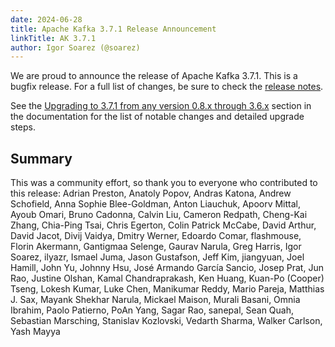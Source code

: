 ```yaml
---
date: 2024-06-28
title: Apache Kafka 3.7.1 Release Announcement
linkTitle: AK 3.7.1
author: Igor Soarez (@soarez)
---
```




We are proud to announce the release of Apache Kafka 3.7.1. This is a bugfix release. For a full list of changes, be sure to check the [release notes](https://archive.apache.org/dist/kafka/3.7.1/RELEASE_NOTES.html).

See the [Upgrading to 3.7.1 from any version 0.8.x through 3.6.x](https://kafka.apache.org/37/documentation.html#upgrade_3_7_1) section in the documentation for the list of notable changes and detailed upgrade steps.

## Summary

This was a community effort, so thank you to everyone who contributed to this release: Adrian Preston, Anatoly Popov, Andras Katona, Andrew Schofield, Anna Sophie Blee-Goldman, Anton Liauchuk, Apoorv Mittal, Ayoub Omari, Bruno Cadonna, Calvin Liu, Cameron Redpath, Cheng-Kai Zhang, Chia-Ping Tsai, Chris Egerton, Colin Patrick McCabe, David Arthur, David Jacot, Divij Vaidya, Dmitry Werner, Edoardo Comar, flashmouse, Florin Akermann, Gantigmaa Selenge, Gaurav Narula, Greg Harris, Igor Soarez, ilyazr, Ismael Juma, Jason Gustafson, Jeff Kim, jiangyuan, Joel Hamill, John Yu, Johnny Hsu, José Armando García Sancio, Josep Prat, Jun Rao, Justine Olshan, Kamal Chandraprakash, Ken Huang, Kuan-Po (Cooper) Tseng, Lokesh Kumar, Luke Chen, Manikumar Reddy, Mario Pareja, Matthias J. Sax, Mayank Shekhar Narula, Mickael Maison, Murali Basani, Omnia Ibrahim, Paolo Patierno, PoAn Yang, Sagar Rao, sanepal, Sean Quah, Sebastian Marsching, Stanislav Kozlovski, Vedarth Sharma, Walker Carlson, Yash Mayya 


